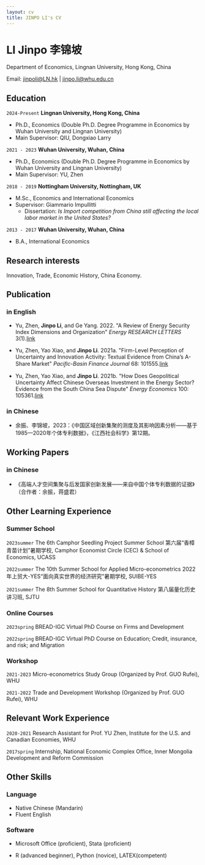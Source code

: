 ```yaml
---
layout: cv
title: JINPO LI's CV
---
```

# LI Jinpo 李锦坡
Department of Economics, Lingnan University, Hong Kong, China </a> </div>

<div id="webaddress">
Email: <a href="jinpoli@LN.hk">jinpoli@LN.hk</a> | <a href="jinpo.li@whu.edu.cn">jinpo.li@whu.edu.cn</a> 
</div>


## Education


`2024-Present`
__Lingnan University, Hong Kong, China__

- Ph.D., Economics (Double Ph.D. Degree Programme in Economics by Wuhan University and Lingnan University)
- Main Supervisor: QIU, Dongxiao Larry

`2021 - 2023`
__Wuhan University, Wuhan, China__

- Ph.D., Economics (Double Ph.D. Degree Programme in Economics by Wuhan University and Lingnan University)
- Main Supervisor: YU, Zhen

`2018 - 2019`
__Nottingham University, Nottingham, UK__

- M.Sc., Economics and International Economics
- Supervisor: Giammario Impullitti
  - Dissertation: *Is Import competition from China still affecting the local labor market in the United States?*

`2013 - 2017`
__Wuhan University, Wuhan, China__

- B.A., International Economics


## Research interests

Innovation, Trade, Economic History, China Economy.


## Publication
### in English

- Yu, Zhen, **Jinpo Li**, and Ge Yang. 2022. "A Review of Energy Security Index Dimensions and Organization" *Energy RESEARCH LETTERS* 3(1).[link](https://doi.org/10.46557/001c.28914)

- Yu, Zhen, Yao Xiao, and **Jinpo Li**. 2021a. "Firm-Level Perception of Uncertainty and Innovation Activity: Textual Evidence from China’s A-Share Market" *Paciﬁc-Basin Finance Journal* 68: 101555.[link](https://doi.org/10.1016/j.pacfin.2021.101555)

- Yu, Zhen, Yao Xiao, and **Jinpo Li**. 2021b. "How Does Geopolitical Uncertainty Affect Chinese Overseas Investment in the Energy Sector? Evidence from the South China Sea Dispute" *Energy Economics* 100: 105361.[link](https://doi.org/10.1016/j.eneco.2021.105361) 


### in Chinese

- 余振、李锦坡，2023：《中国区域创新集聚的测度及其影响因素分析——基于1985—2020年个体专利数据》，《江西社会科学》第12期。

## Working Papers

### in Chinese

- 《高端人才空间集聚与后发国家创新发展——来自中国个体专利数据的证据》（合作者：余振，蒋盛君）




## Other Learning Experience
### Summer School
`2023summer`
The 6th Camphor Seedling Project Summer School 第六届“香樟青苗计划”暑期学校, Camphor Economist Circle (CEC) & School of Economics, UCASS

`2022summer`
The 10th Summer School for Applied Micro-econometrics 2022年上贸大-YES“面向真实世界的经济研究”暑期学校, SUIBE-YES

`2021summer`
The 8th Summer School for Quantitative History 第八届量化历史讲习班, SJTU

### Online Courses

`2023spring` BREAD-IGC Virtual PhD Course on Firms and Development

`2022spring` BREAD-IGC Virtual PhD Course on Education; Credit, insurance, and risk; and Migration


### Workshop

`2021-2023` Micro-econometrics Study Group (Organized by Prof. GUO Rufei), WHU

`2021-2022` Trade and Development Workshop (Organized by Prof. GUO Rufei), WHU


## Relevant Work Experience

`2020-2021` Research Assistant for Prof. YU Zhen, Institute for the U.S. and Canadian Economies, WHU

`2017spring` Internship, National Economic Complex Office, Inner Mongolia Development and Reform Commission


## Other Skills
### Language

- Native Chinese (Mandarin)
- Fluent English

### Software

- Microsoft Office (proficient), Stata (proficient)

- R (advanced beginner), Python (novice), LATEX(competent)



<!-- ### Footer

Last updated: May 2013 -->


